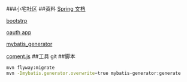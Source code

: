 ###小宅社区
##资料
[Spring 文档](https://spring.io/guides)

[bootstrp](https://v3.bootcss.com/components/)

[oauth app  ](https://developer.github.com/apps/building-oauth-apps/creating-an-oauth-app/)

[mybatis_generator ](http://mybatis.org/generator/running/runningWithMaven.html)

[coment.js](http://momentjs.cn/downloads/moment.min.js)
##工具
git
##脚本
```bash
mvn flyway:migrate
mvn -Dmybatis.generator.overwrite=true mybatis-generator:generate
```
